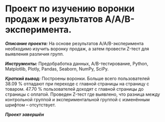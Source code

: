 # Проект по изучению воронки продаж и результатов A/A/B-эксперимента.

***Описание проекта:*** На основе результатов A/A/B-эксперимента необходимо изучить воронку продаж, а затем провести Z-тест для выявления различия групп.

***Инструменты:*** Предобработка данных, A/B-тестирование, Python, Matplotlib, Plotly, Pandas, Seaborn, NumPy, SciPy. 

***Краткий вывод:*** Построены воронки. Больше всего пользователей 38.09 % отпадают при переходе с главной страницы на страницу с товаром. 47.70 % пользователей доходят с главной страницы до страницы с оплатой. Проведен Z-тест где выявлено, что разница между контрольной группой и экспериментальной группой с изменённым шрифтом – отсутствует.
 
***Проект завершён***
